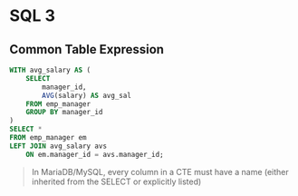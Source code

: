 # SQL 3

## Common Table Expression

```sql
WITH avg_salary AS (
    SELECT 
        manager_id,
        AVG(salary) AS avg_sal
    FROM emp_manager
    GROUP BY manager_id
)
SELECT *
FROM emp_manager em
LEFT JOIN avg_salary avs 
    ON em.manager_id = avs.manager_id;
```

> In MariaDB/MySQL, every column in a CTE must have a name (either inherited from the SELECT or explicitly listed)
